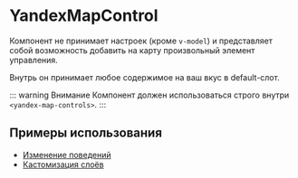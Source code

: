 # YandexMapControl

Компонент не принимает настроек (кроме `v-model`) и представляет собой возможность добавить на карту произвольный элемент управления.

Внутрь он принимает любое содержимое на ваш вкус в default-слот.

::: warning Внимание
Компонент должен использоваться строго внутри `<yandex-map-controls>`.
:::

## Примеры использования

- [Изменение поведений](/examples/map/behaviors)
- [Кастомизация слоёв](/examples/layers/customization)
